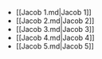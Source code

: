 - [[Jacob 1.md|Jacob 1]]
- [[Jacob 2.md|Jacob 2]]
- [[Jacob 3.md|Jacob 3]]
- [[Jacob 4.md|Jacob 4]]
- [[Jacob 5.md|Jacob 5]]